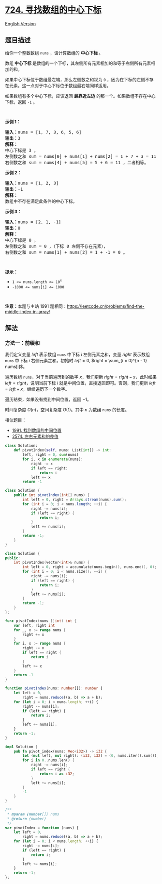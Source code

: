 # [724. 寻找数组的中心下标](https://leetcode.cn/problems/find-pivot-index)

[English Version](/solution/0700-0799/0724.Find%20Pivot%20Index/README_EN.md)

<!-- tags:数组,前缀和 -->

## 题目描述

<!-- 这里写题目描述 -->

<p>给你一个整数数组&nbsp;<code>nums</code> ，请计算数组的 <strong>中心下标 </strong>。</p>

<p>数组<strong> 中心下标</strong><strong> </strong>是数组的一个下标，其左侧所有元素相加的和等于右侧所有元素相加的和。</p>

<p>如果中心下标位于数组最左端，那么左侧数之和视为 <code>0</code> ，因为在下标的左侧不存在元素。这一点对于中心下标位于数组最右端同样适用。</p>

<p>如果数组有多个中心下标，应该返回 <strong>最靠近左边</strong> 的那一个。如果数组不存在中心下标，返回 <code>-1</code> 。</p>

<p>&nbsp;</p>

<p><strong>示例 1：</strong></p>

<pre>
<strong>输入：</strong>nums = [1, 7, 3, 6, 5, 6]
<strong>输出：</strong>3
<strong>解释：</strong>
中心下标是 3 。
左侧数之和 sum = nums[0] + nums[1] + nums[2] = 1 + 7 + 3 = 11 ，
右侧数之和 sum = nums[4] + nums[5] = 5 + 6 = 11 ，二者相等。
</pre>

<p><strong>示例 2：</strong></p>

<pre>
<strong>输入：</strong>nums = [1, 2, 3]
<strong>输出：</strong>-1
<strong>解释：</strong>
数组中不存在满足此条件的中心下标。</pre>

<p><strong>示例 3：</strong></p>

<pre>
<strong>输入：</strong>nums = [2, 1, -1]
<strong>输出：</strong>0
<strong>解释：</strong>
中心下标是 0 。
左侧数之和 sum = 0 ，（下标 0 左侧不存在元素），
右侧数之和 sum = nums[1] + nums[2] = 1 + -1 = 0 。</pre>

<p>&nbsp;</p>

<p><strong>提示：</strong></p>

<ul>
	<li><code>1 &lt;= nums.length &lt;= 10<sup>4</sup></code></li>
	<li><code>-1000 &lt;= nums[i] &lt;= 1000</code></li>
</ul>

<p>&nbsp;</p>

<p><strong>注意：</strong>本题与主站 1991 题相同：<a href="https://leetcode.cn/problems/find-the-middle-index-in-array/" target="_blank">https://leetcode.cn/problems/find-the-middle-index-in-array/</a></p>

## 解法

### 方法一：前缀和

我们定义变量 $left$ 表示数组 `nums` 中下标 $i$ 左侧元素之和，变量 $right$ 表示数组 `nums` 中下标 $i$ 右侧元素之和。初始时 $left = 0$, $right = \sum_{i = 0}^{n - 1} nums[i]$。

遍历数组 `nums`，对于当前遍历到的数字 $x$，我们更新 $right = right - x$，此时如果 $left=right$，说明当前下标 $i$ 就是中间位置，直接返回即可。否则，我们更新 $left = left + x$，继续遍历下一个数字。

遍历结束，如果没有找到中间位置，返回 $-1$。

时间复杂度 $O(n)$，空间复杂度 $O(1)$。其中 $n$ 为数组 `nums` 的长度。

相似题目：

-   [1991. 找到数组的中间位置](https://github.com/doocs/leetcode/blob/main/solution/1900-1999/1991.Find%20the%20Middle%20Index%20in%20Array/README.md)
-   [2574. 左右元素和的差值](https://github.com/doocs/leetcode/blob/main/solution/2500-2599/2574.Left%20and%20Right%20Sum%20Differences/README.md)

<!-- tabs:start -->

```python
class Solution:
    def pivotIndex(self, nums: List[int]) -> int:
        left, right = 0, sum(nums)
        for i, x in enumerate(nums):
            right -= x
            if left == right:
                return i
            left += x
        return -1
```

```java
class Solution {
    public int pivotIndex(int[] nums) {
        int left = 0, right = Arrays.stream(nums).sum();
        for (int i = 0; i < nums.length; ++i) {
            right -= nums[i];
            if (left == right) {
                return i;
            }
            left += nums[i];
        }
        return -1;
    }
}
```

```cpp
class Solution {
public:
    int pivotIndex(vector<int>& nums) {
        int left = 0, right = accumulate(nums.begin(), nums.end(), 0);
        for (int i = 0; i < nums.size(); ++i) {
            right -= nums[i];
            if (left == right) {
                return i;
            }
            left += nums[i];
        }
        return -1;
    }
};
```

```go
func pivotIndex(nums []int) int {
	var left, right int
	for _, x := range nums {
		right += x
	}
	for i, x := range nums {
		right -= x
		if left == right {
			return i
		}
		left += x
	}
	return -1
}
```

```ts
function pivotIndex(nums: number[]): number {
    let left = 0,
        right = nums.reduce((a, b) => a + b);
    for (let i = 0; i < nums.length; ++i) {
        right -= nums[i];
        if (left == right) {
            return i;
        }
        left += nums[i];
    }
    return -1;
}
```

```rust
impl Solution {
    pub fn pivot_index(nums: Vec<i32>) -> i32 {
        let (mut left, mut right): (i32, i32) = (0, nums.iter().sum());
        for i in 0..nums.len() {
            right -= nums[i];
            if left == right {
                return i as i32;
            }
            left += nums[i];
        }
        -1
    }
}
```

```js
/**
 * @param {number[]} nums
 * @return {number}
 */
var pivotIndex = function (nums) {
    let left = 0,
        right = nums.reduce((a, b) => a + b);
    for (let i = 0; i < nums.length; ++i) {
        right -= nums[i];
        if (left == right) {
            return i;
        }
        left += nums[i];
    }
    return -1;
};
```

<!-- tabs:end -->

<!-- end -->
